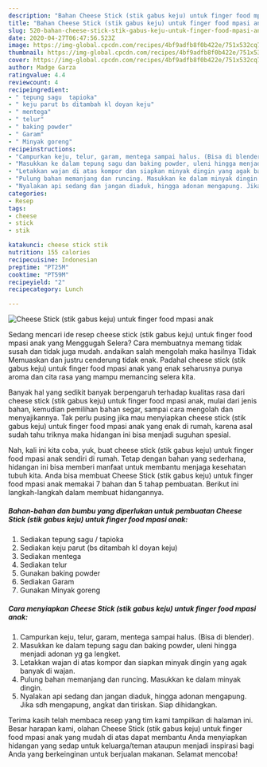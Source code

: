 ```yaml
---
description: "Bahan Cheese Stick (stik gabus keju) untuk finger food mpasi anak | Cara Membuat Cheese Stick (stik gabus keju) untuk finger food mpasi anak Yang Lezat"
title: "Bahan Cheese Stick (stik gabus keju) untuk finger food mpasi anak | Cara Membuat Cheese Stick (stik gabus keju) untuk finger food mpasi anak Yang Lezat"
slug: 520-bahan-cheese-stick-stik-gabus-keju-untuk-finger-food-mpasi-anak-cara-membuat-cheese-stick-stik-gabus-keju-untuk-finger-food-mpasi-anak-yang-lezat
date: 2020-04-27T06:47:56.523Z
image: https://img-global.cpcdn.com/recipes/4bf9adfb8f0b422e/751x532cq70/cheese-stick-stik-gabus-keju-untuk-finger-food-mpasi-anak-foto-resep-utama.jpg
thumbnail: https://img-global.cpcdn.com/recipes/4bf9adfb8f0b422e/751x532cq70/cheese-stick-stik-gabus-keju-untuk-finger-food-mpasi-anak-foto-resep-utama.jpg
cover: https://img-global.cpcdn.com/recipes/4bf9adfb8f0b422e/751x532cq70/cheese-stick-stik-gabus-keju-untuk-finger-food-mpasi-anak-foto-resep-utama.jpg
author: Madge Garza
ratingvalue: 4.4
reviewcount: 4
recipeingredient:
- " tepung sagu  tapioka"
- " keju parut bs ditambah kl doyan keju"
- " mentega"
- " telur"
- " baking powder"
- " Garam"
- " Minyak goreng"
recipeinstructions:
- "Campurkan keju, telur, garam, mentega sampai halus. (Bisa di blender)."
- "Masukkan ke dalam tepung sagu dan baking powder, uleni hingga menjadi adonan yg ga lengket."
- "Letakkan wajan di atas kompor dan siapkan minyak dingin yang agak banyak di wajan."
- "Pulung bahan memanjang dan runcing. Masukkan ke dalam minyak dingin."
- "Nyalakan api sedang dan jangan diaduk, hingga adonan mengapung. Jika sdh mengapung, angkat dan tiriskan. Siap dihidangkan."
categories:
- Resep
tags:
- cheese
- stick
- stik

katakunci: cheese stick stik 
nutrition: 155 calories
recipecuisine: Indonesian
preptime: "PT25M"
cooktime: "PT59M"
recipeyield: "2"
recipecategory: Lunch

---
```



![Cheese Stick (stik gabus keju) untuk finger food mpasi anak](https://img-global.cpcdn.com/recipes/4bf9adfb8f0b422e/751x532cq70/cheese-stick-stik-gabus-keju-untuk-finger-food-mpasi-anak-foto-resep-utama.jpg)

Sedang mencari ide resep cheese stick (stik gabus keju) untuk finger food mpasi anak yang Menggugah Selera? Cara membuatnya memang tidak susah dan tidak juga mudah. andaikan salah mengolah maka hasilnya Tidak Memuaskan dan justru cenderung tidak enak. Padahal cheese stick (stik gabus keju) untuk finger food mpasi anak yang enak seharusnya punya aroma dan cita rasa yang mampu memancing selera kita.

Banyak hal yang sedikit banyak berpengaruh terhadap kualitas rasa dari cheese stick (stik gabus keju) untuk finger food mpasi anak, mulai dari jenis bahan, kemudian pemilihan bahan segar, sampai cara mengolah dan menyajikannya. Tak perlu pusing jika mau menyiapkan cheese stick (stik gabus keju) untuk finger food mpasi anak yang enak di rumah, karena asal sudah tahu triknya maka hidangan ini bisa menjadi suguhan spesial.




Nah, kali ini kita coba, yuk, buat cheese stick (stik gabus keju) untuk finger food mpasi anak sendiri di rumah. Tetap dengan bahan yang sederhana, hidangan ini bisa memberi manfaat untuk membantu menjaga kesehatan tubuh kita. Anda bisa membuat Cheese Stick (stik gabus keju) untuk finger food mpasi anak memakai 7 bahan dan 5 tahap pembuatan. Berikut ini langkah-langkah dalam membuat hidangannya.

<!--inarticleads1-->

##### Bahan-bahan dan bumbu yang diperlukan untuk pembuatan Cheese Stick (stik gabus keju) untuk finger food mpasi anak:

1. Sediakan  tepung sagu / tapioka
1. Sediakan  keju parut (bs ditambah kl doyan keju)
1. Sediakan  mentega
1. Sediakan  telur
1. Gunakan  baking powder
1. Sediakan  Garam
1. Gunakan  Minyak goreng




<!--inarticleads2-->

##### Cara menyiapkan Cheese Stick (stik gabus keju) untuk finger food mpasi anak:

1. Campurkan keju, telur, garam, mentega sampai halus. (Bisa di blender).
1. Masukkan ke dalam tepung sagu dan baking powder, uleni hingga menjadi adonan yg ga lengket.
1. Letakkan wajan di atas kompor dan siapkan minyak dingin yang agak banyak di wajan.
1. Pulung bahan memanjang dan runcing. Masukkan ke dalam minyak dingin.
1. Nyalakan api sedang dan jangan diaduk, hingga adonan mengapung. Jika sdh mengapung, angkat dan tiriskan. Siap dihidangkan.




Terima kasih telah membaca resep yang tim kami tampilkan di halaman ini. Besar harapan kami, olahan Cheese Stick (stik gabus keju) untuk finger food mpasi anak yang mudah di atas dapat membantu Anda menyiapkan hidangan yang sedap untuk keluarga/teman ataupun menjadi inspirasi bagi Anda yang berkeinginan untuk berjualan makanan. Selamat mencoba!
